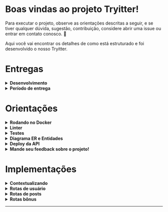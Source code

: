 # Boas vindas ao projeto Tryitter!

Para executar o projeto, observe as orientações descritas a seguir, e se tiver qualquer dúvida, sugestão, contribuição, considere abrir uma issue ou entrar em contato conosco. 🚀

Aqui você vai encontrar os detalhes de como está estruturado e foi desenvolvido o nosso Tryitter.



# Entregas



<details>
  <summary><strong> Desenvolvimento</strong></summary><br />

  Este projeto foi desenvolvido para o Desafio Final da Aceleração de C# da Trybe em parceria com a XP, onde foi escolhido o Tema 1, descrito na sessão Contextualizando abaixo. 
  
  Trata-se de uma API REST desenvovida com C#, SQL Server e Azure, utilizando o Entity Framework (EF) e o JWT Authenticator. Também foi adotada a arquitetura MVC, buscando implementar os princípios Restful. Todas essas ferramentas introduzidas durante o curso da Trybe.
  
  O objetivo da aplicação desenvolvida é simular uma rede social, com um CRUD da pessoa estudante e dos seus posts.
  

  ---

  

</details>

<details>
  <summary><strong> Período de entrega</strong></summary><br />
  
  * Este projeto foi desenvolvido por [Calili dos Santos Silva](https://github.com/calilisantos) e [Gabriel Harmel](https://github.com/harmelson).

  * Seu prazo de entrega foi o dia: `14/12/2022 23:59`

</details>



# Orientações



<details>
  <summary><strong>Rodando no Docker</strong></summary><br />

  A aplicação foi pensada para ser testada com o Docker.
  
  Veja as orientações abaixo para iniciar a execução do projeto.

  > Após clonar o repositório, rode o serviço com o comando `docker-compose up -d`.
  - Esse serviço irá inicializar um container chamado `tryitter`.
  - A partir daqui você pode rodar o container `tryitter` via CLI ou abri-lo no VS Code.

  > Use o comando `docker exec -it tryitter bash`.
  - Ele te dará acesso ao terminal interativo do container criado pelo compose, que está rodando em segundo plano.

  > Instale as dependências com `dotnet restore`.

---
  
  ✨ **Dica:** Para rodar o projeto, obrigatoriamente você deve ter o ambiente `.NET` na versão 6.0.0 ou superior instalado em seu computador.

  ✨ **Dica:** Verifique se as portas 1433 (para execução do banco de dados), 5288 e 7027 (para execução da API) estão disponíveis no seu computador.

---

  ## Após a instalação das dependências

  > Use os comandos `dotnet ef database update` para iniciar nosso banco de dados.
  - Ele inicializa e popula o banco de dados desenvolvido com a ORM Entity Framework. 
  Consulte o arquivo `docker-compose` para ter acesso às entradas para conexão de sua interface de banco de dados SQLServer. Recomendamos o `Azure Data Studio`.

  > Inicie a aplicação com os comandos `dotnet run` ou `dotnet watch`.
  - Eles executam a aplicação em sua plataforma de cliente da API ou explorá-la no Swagger na seguinte rota:
    `https://localhost:7027/swagger/index.html`

---

  <br/>
</details>


<details>
  <summary><strong>Linter</strong></summary><br />

  Foi utilizado o [Roslyn Analyzer](https://learn.microsoft.com/pt-br/visualstudio/code-quality/roslyn-analyzers-overview?view=vs-2022) para fazer a análise estática do código visando garantir as boas práticas e legibilidade do código.

  Considere instalar as configurações no seu editor de texto para contribuições no nosso projeto.
</details>


<details>
  <summary><strong>Testes</strong></summary><br />

  Serão utilizadas as bibliotecas _xUnit_ e _FluentAssertions_ para desenvolvimento dos testes da aplicação. 

  A cobertura mínima do código definida foi de 30%, melhor descrita na seção de implementações.

  **_Para executar os testes localmente, digite no terminal o comando `dotnet test`._**

</details>

<details>
  <summary  id="diagrama"><strong>Diagrama ER e Entidades</strong></summary>

  ## Diagrama de Entidade-Relacionamento


  A construção das tabelas através do ORM, seguiu o seguinte *DER*:

  ![DER](./Tryitter/public/der.png)

  ---

  ## Formato das entidades


  Para a criação e atualização do banco de dados foi utilizado a `Entity Framework`. 

  A partir do DER, segue os exemplos com a descrição das tabelas do banco de dados:


  - Uma tabela chamada **Users**, contendo dados com a seguinte estrutura:

    ```json
    {
      "idUser": 1,
      "nameUser": "Bill G.",
      "emailUser": "csbetterthanjava.net.com",
      "password": "secret",
    }
    ```
  - Uma tabela chamada **PostUser**, contendo dados com a seguinte estrutura:

    ```json
    {
      "idPostUser": 1, 
      "idUser": 1, // Chave primária e estrangeira, referenciando o id de `Users`
      "idPost": 1, // Chave primária e estrangeira, referenciando o id de `Posts`
    }
    ```

  - Uma tabela chamada **Posts**, contendo dados com a seguinte estrutura:

    ```json
    {
      "idPost": 2,
      "messagePost": "Hello, world",
      "likesPost": 1,
      "sharesPost": 1,
    }  
    ``` 

    *Os dados acima e do banco de dados são fictícios, e estão aqui apenas para simular o funcionamento da API de acordo ao Projeto da Trybe.*

    ---

<br />

</details>

<details><summary><strong> Deploy da API</strong></summary><br />

No endereço : `tryitter-api.azurewebsites.net/`


</details>

<details>
  <summary><strong> Mande seu feedback sobre o projeto!</strong></summary><br />

Se estiver a vontade, clone o repositório, execute, veja o deploy e nos ajude a melhorar este projeto! Seu feedback será super bem vindo!


</details>



# Implementações



<details>
  <summary><strong> Contextualizando </strong></summary>

  A Trybe decidiu desenvolver sua própria rede social, totalmente baseada em texto. O objetivo é proporcionar um ambiente em que as pessoas estudantes poderão, por meio de textos e imagens, compartilhar suas experiências e também acessar posts que possam contribuir para seu aprendizado.💚
 
  Após muitas reuniões com todo o time que faz parte deste projeto, vocês decidiram nomear essa rede social como Tryitter, pois ela terá características próximas à estrutura de uma outra rede social já existente, o Twitter.

  Com a nossa API é permitido se cadastrar, consultar atualizar e deletar seus dados, além de  criar, consultar, atualizar e deletar os seus posts, e visualizar e interagir com os das outras pessoas estudantes.

  Sejam desenvolvedores, profissionais de tecnologia e de quaisquer áreas, estamos juntos ~~nos seus bugs~~ na sua jornada pela Tryitter.
  
</details>

<details>
  <summary><strong> Rotas de usuário </strong></summary>

### - Através do endpoint POST `/user`

- O endpoint é acessível através do URL `/user/`;
- O endpoint deve ser capaz de criar uma pessoa usuária com sucesso da pessoa usuária, retornando o status http `201`;
- O corpo da requisição segue o formato abaixo:
  ```json
  {
    "emailUser": "csbetterthanjava.net.com",
    "nameUser": "Bill G.",
    "password": "secret",
  }
  ```

<details>
  <summary><strong> Validações </strong></summary>

  * **[Será validado que não é possível criar uma pessoa usuária sem todas as informações necessárias]**
  - Caso um dos campos da requisição não seja informado,  o resultado retornado deverá ser conforme exibido abaixo, com um status http `400`:
    ```json
    {
      "message": "All fields must be passed"
    }
    ```

  * **[Será validado que não é possível criar uma pessoa usuária sem todas as informações válidas]**
  - Caso o campo `emailUser` não tenha um formato válido, o resultado retornado deverá ser conforme exibido abaixo, com um status http `400`:
    ```json
    {
      "message": "\"emailUser\" must be valid"
    }
    ```

  - Caso o campo `nameUser` não tenha 8 ou mais caracteres, o resultado retornado deverá ser conforme exibido abaixo, com um status http `400`:
    ```json
    {
      "message": "\"nameUser\" must have at least 8 characters"
    }
    ```

  - Caso o campo `password` não tenha 8 ou mais caracteres, o resultado retornado deverá ser conforme exibido abaixo, com um status http `400`:
    ```json
    {
      "message": "\"password\" must have at least 8 characters"
    }
    ```

</details>

---

### - Através do endpoint PUT `/user/{id}`

- O endpoint é acessível através do URL `/user/{id}`;
- O endpoint deve ser capaz de atualizar os dados da pessoa usuária com sucesso, retornando o status http `200`;
- O corpo da requisição segue o formato abaixo:
  ```json
  {
    "emailUser": "csbetterthanjava.net.com",
    "nameUser": "Bill G.",
    "password": "isnosecret",
  }
  ```

<details>
  <summary><strong> Validações </strong></summary>

  * **[Será validado que não é possível criar uma pessoa usuária sem todas as informações necessárias]**
  - Caso um dos campos da requisição não seja informado,  o resultado retornado deverá ser conforme exibido abaixo, com um status http `400`:
    ```json
    {
      "message": "All fields must be passed"
    }
    ```

  * **[Será validado que não é possível atualizar os campos da pessoa usuária sem a(s) informação(ções) válida(s)]**
  - Caso o campo `emailUser` não tenha um formato válido, o resultado retornado deverá ser conforme exibido abaixo, com um status http `400`:
    ```json
    {
      "message": "\"emailUser\" must be valid"
    }
    ```

  - Caso o campo `nameUser` não tenha 8 ou mais caracteres, o resultado retornado deverá ser conforme exibido abaixo, com um status http `400`:
    ```json
    {
      "message": "\"nameUser\" must have at least 8 characters"
    }
    ```

  - Caso o campo `password` não tenha 8 ou mais caracteres, o resultado retornado deverá ser conforme exibido abaixo, com um status http `400`:
    ```json
    {
      "message": "\"password\" must have at least 8 characters"
    }
    ```

</details>

---

### - Através do endpoint GET `/user/{id}`

- O endpoint é acessível através do URL `/user/{id}`;
- O endpoint retorna todos os campos da pessoa usuária com o status http `200`;
- O corpo da resposta tem o formato abaixo:
  ```json
  {
    "emailUser": "csbetterthanjava.net.com",
    "nameUser": "Bill G.",
    "password": "secret",
  }
  ```

<details>
  <summary><strong> Validações </strong></summary>

  * **[Será validado que não é possível consultar um usuário não encontrado]**
  - Caso o id da pessoa usuária informado não seja encontrado,  o resultado retornado deverá ser conforme exibido abaixo, com um status http `404`:
    ```json
    {
      "message": "user not found"
    }
    ```

</details>

---

### - Através do endpoint DELETE `/user/{id}`

- O endpoint é acessível através do URL `/user/{id}`;
- O endpoint retorna o status http `200`;
- O corpo da resposta tem o formato abaixo:
  ```json
    {
      "message": "user deleted"       
    },
  ```

<details>
  <summary><strong> Validações </strong></summary>

  * **[Será validado que não é possível deletar um usuário não encontrado]**
  - Caso o id da pessoa usuária informado não seja encontrado,  o resultado retornado deverá ser conforme exibido abaixo, com um status http `404`:
    ```json
    {
      "message": "user not found"
    }
    ```

</details>

---

</details>

<details>
  <summary><strong> Rotas de posts </strong></summary>

### - Através do endpoint POST `/post`

- O endpoint é acessível através do URL `/post/`;
- O endpoint retorna o status http `201` com os dados do post criado;
- O corpo da requisição tem o formato abaixo:
  ```json
  {
    "messagePost": "Hello human",
  },
  ```

<details>
  <summary><strong> Validações </strong></summary>

  * **[Será validado que não é possível criar um post com um tamanho de mensagem não suportado]**
  - Caso o campo `messagePost` tenha menos de 1 ou mais de 280 caracteres,  o resultado retornado deverá ser conforme exibido abaixo, com um status http `400`:
    ```json
    {
      "message": "message post must have at least 1 and less than 280 characteres"
    }
    ```

</details>

---

### - Através do endpoint GET `/post`

- O endpoint é acessível através do URL `/post/{id}`;
- O endpoint retorna o status http `200` com os dados do post informado;
- O corpo da resposta tem o formato abaixo:
  ```json
  {
    "idUser": 1,
    "messagePost": "Hello, world",
    "likesPost": 1,
    "sharesPost": 1,
  },
  ```

---

### - Através do endpoint PATCH `/post`

- O endpoint é acessível através do URL `/post/{id}`;
- O endpoint retorna o status http `201` com os dados do post atualizados;
- O corpo da requisição tem o formato abaixo:
  ```json
  {
    "messagePost": "Hello robot",
  },
  ```

<details>
  <summary><strong> Validações </strong></summary>

  * **[Será validado que não é possível atualizar um post com um tamanho de mensagem não suportado]**
  - Caso o campo `messagePost` tenha menos de 1 ou mais de 280 caracteres,  o resultado retornado deverá ser conforme exibido abaixo, com um status http `400`:
    ```json
    {
      "message": "message post must have at least 1 and less than 280 characteres"
    }
    ```

</details>

---

### - Através do endpoint DELETE `/post`

- O endpoint é acessível através do URL `/post/{id}`;
- O endpoint retorna o status http `200`;
- O corpo da resposta tem o formato abaixo:
  ```json
    {
      "message": "post deleted"       
    },
  ```

<details>
  <summary><strong> Validações </strong></summary>

  * **[Será validado que não é possível deletar um post não encontrado]**
  - Caso o id do post informado não seja encontrado,  o resultado retornado deverá ser conforme exibido abaixo, com um status http `404`:
    ```json
    {
      "message": "post not found"
    }
    ```

</details>

</details>


<details>
  <summary><strong> Rotas bônus </strong></summary>

### - Através do endpoint POST `/login`

- O endpoint é acessível através do URL `/login/`;
- O endpoint deve ser capaz de fazer um login com sucesso da pessoa usuária;
- O corpo da requisição segue o formato abaixo:
  ```json
  {
    "emailUser": "csbetterthanjava.net.com",
    "password": "secret",
  }
  ```

<details>
  <summary><strong> Validações </strong></summary>

  * **[Será validado que não é possível logar uma pessoa com o email ou senha errados]**
  - Caso o campo `email` e `password` não correspondam ao cadastrado no banco para o email informado, o resultado retornado deverá ser conforme exibido abaixo, com um status http `401`:
    ```json
    {
      "message": "\"email\" or \"password\" is wrong"
    }
    ```

  * **[Será validado que não é possível criar uma pessoa usuária sem todas as informações necessárias]**
  - Caso um dos campos da requisição não seja informado,  o resultado retornado deverá ser conforme exibido abaixo, com um status http `400`:
    ```json
    {
      "message": "All fields must be passed"
    }
    ```

  * **[Será validado que não é possível atualizar os campos da pessoa usuária sem a(s) informação(ções) válida(s)]**
  - Caso o campo `emailUser` não tenha um formato válido, o resultado retornado deverá ser conforme exibido abaixo, com um status http `400`:
    ```json
    {
      "message": "\"emailUser\" must be valid"
    }
    ```

  - Caso o campo `nameUser` não tenha 8 ou mais caracteres, o resultado retornado deverá ser conforme exibido abaixo, com um status http `400`:
    ```json
    {
      "message": "\"nameUser\" must have at least 8 characters"
    }
    ```

  - Caso o campo `password` não tenha 8 ou mais caracteres, o resultado retornado deverá ser conforme exibido abaixo, com um status http `400`:
    ```json
    {
      "message": "\"password\" must have at least 8 characters"
    }
    ```

</details>

---

### - Através do endpoint GET `/post/user`

- O endpoint é acessível através do URL `/post/user/{id}`;
- O endpoint retorna o status http `200` com os dados do posts publicados pela pessoa usuária informada;
- O corpo da resposta tem o formato abaixo:
  ```json
  [
  {
    "idUser": 1,
    "messagePost": "Hello, world",
    "likesPost": 1,
    "sharesPost": 1,
  },
  {/../},
  ]
  ```
</details>

</details>

---
